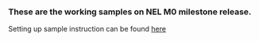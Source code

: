 ### These are the working samples on NEL M0 milestone release.

Setting up sample instruction can be found [here](https://github.com/wso2-incubator/identity-mediation-language/tree/master/identity-mediation-flows/samples/v2.0)
